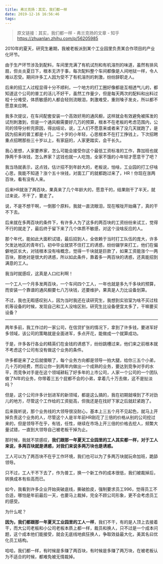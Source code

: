 ```yaml
---
title: 弗兰克扬：其实，我们都一样
date: 2019-12-16 16:56:46
tags:
---
```

> 原文链接：其实，我们都一样 - 弗兰克扬的文章 - 知乎
       <https://zhuanlan.zhihu.com/p/56205985>
<div class="Post-RichTextContainer"><div class="RichText ztext Post-RichText"><p>2010年的夏天，研究生暑期，我被老板派到某个工业园里负责某合作项目的产业化环节。</p><p>由于生产环节涉及到配料，车间里充满了有机试剂和有机溶剂的味道，虽然有排风扇，但炎炎夏日下，根本无济于事，每次配料整个车间都像是人间地狱一样，令人难以忍受。期间许多工人因为受不了有机溶剂的刺激，纷纷辞职走人。</p><p>后来的招工人过程显得十分不顺利，一个地方的打工圈好像都是互相透气儿的，都知道这个公司的普工的活儿不好干，虽然工作量少，但是每天两次的配料和出料过程十分难受，体质敏感的人都会轻则流眼泪，刺激难受，重则嗓子发炎，所以都不愿意来应聘。</p><p>我多次提议，在车间配套安装一个高效好用的通风橱，这样就会有效避免被挥发的试剂刺激到，但是一个通风橱需要好几万的预算，根本不在老板的考虑范围内，公司的领导分析完原因，得出结论，说，工人们不愿意来或者来了没几天就跑了，是因为招来的普工都是十几，二十岁的小年轻，心思根本不在打工挣钱上，下次招聘重点招聘那些三十岁以上，有家庭的，人家更踏实，会干长久。</p><p>我心里想，人家要养家，怎么可能会接受你这个最低工资标准的工作，靠加班也就挣两千多块钱，怎么养家？这钱也就一人吃饱，全家不饿的小年轻才愿意干了吧？</p><p>我当场就表示，这点钱，估计招不到年龄大的，老板说，怕啥，工业园的打工仔啥心思，我能不知道？涨个五十块钱，对面工厂的就都跑过来了，HR！你现在涨两百块，看有没有人来。</p><p>后来HR就涨了两百块，果真来了几个年龄大的，愿意干的，结果刚干了半天，就过来说，不干了，要走了。</p><p>说，不是不想干啊，一倒那个原料，我就一直流眼泪，现在喉咙开始痛了，真的干不下去。</p><p>后来就在多两百块的条件下，有许多人为了这多的两百块的工资纷纷来试工，觉得不行的就走了，最后终于留下来了几个体质不敏感，对这个没啥反应的人。</p><p>那个年代，能如此大面积试错，最后招到人，全依赖于当时打工队伍的庞大，许多欠发达地区的青年们，初中毕业就禁不住打工的诱惑，纷纷辍学来打工，他们在偏僻地区长大，对钱根本没有啥概念，觉得一千块就是巨款了，如果工资能涨个一两百块，那绝对是很大的诱惑，所以如此条件，靠着多一两百块的诱惑，还真能招到满意的工人。</p><p>我当时就感叹，这真是人口红利啊！</p><p>一个工人一个月多发两百块，一个车间四个工人，一年也就是多九千多块的预算，而安装一个靠谱的通风橱要七八万块钱，还要维护，果真是人力比设备划算。</p><p>不过，我也无暇感叹别人，因为当时我还在读研究生，我想到实验室为啥不买过柱机等设备的时候，发现自己和工人没啥区别，研究生比设备便宜太多了，干嘛要买设备？</p><hr><p>两年多前，我工作过的一家公司，在信贷扩张的情况下，拿到了许多钱，要进军好多领域，该公司的策略就是全面进军，多点开花，能做成一个就算成功。</p><p>于是，许多各行各业的精英们在金钱的诱惑下，纷纷跳槽过来，他们来之前根本就不考虑这个公司有没有做这个业务的条件。</p><p>许多都是来了之后就傻眼了，每个业务方向都是领导一拍大腿，给你三五个小弟，几十万的经费，然后让你一到两年内做出一个成熟的业务，要达到竞争对手的水平，而竞争对手是在这个领域耕耘了好多年的上市公司，人家一个公司的一个团队做了N年的业务，你带着三五个屁都不会的小弟，拿着几十万去做，这不是扯淡吗？</p><p>但是，这个公司许多计划进军的新领域，都是这么搞的，我在初期就嗅到了不对劲儿的地方，尽管这个工作给的工资挺高，但我还是在找好下家之后就赶紧跑了。</p><p>后来我听说，那个业务线的大领导很没耐心，基本上三五个月不见起色，就马上开掉负责这个业务的人，尽管这个人是半年前HR刚花了三倍的价格从别的公司挖过来的，但是领导不在乎，有钱，任性，继续在市场上开三倍的价格去挖人，频繁大量试错，一直到大领导自己被老板干掉为止。</p><p>那时候，我就不禁感叹，<b>我们跟那一年夏天工业园里的工人其实都一样，对于工人来说，多两百块就是诱惑，对我们来说多两万块也是诱惑。</b></p><p>工人可以为了两百块不在乎工作环境，我们也可以为了多两万块就玩命加班，跪舔领导。</p><p>只不过，工人干不下去了，作为普工，换一个新工作的成本很低，我们被裁掉后，转换成本有些高而已。</p><p>如今，我看到许多企业开始突破底线，撕破脸皮，强制要求员工996，觉得员工不合适，哪怕是年前最后一天，也要马上裁掉，完全不顾公司形象，更不会考虑员工的感受。</p><p>为什么呢？</p><p><b>因为，我们都跟那一年夏天工业园里的工人一样</b>，我们不干，有的是人顶上去接着干，而大公司老板和小公司老板本质上都一样，裁员和换人，只不过是一个成本问题，这个成本他们能接受，就会无底线地疯狂换人，争取效益最大化，美其名曰优化员工结构。</p><p>哈哈，我们都一样，有时候是多赚了两百块，有时候是多赚了两万块，在被老板认为不适合的时候，都难免被无情裁掉。</p></div></div>